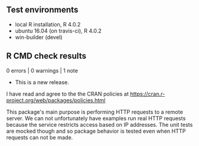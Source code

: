 ## Test environments
* local R installation, R 4.0.2
* ubuntu 16.04 (on travis-ci), R 4.0.2
* win-builder (devel)

## R CMD check results

0 errors | 0 warnings | 1 note

* This is a new release.

I have read and agree to the the CRAN policies at
https://cran.r-project.org/web/packages/policies.html

This package's main purpose is performing HTTP requests to a remote server. We can not unfortunately have examples run real HTTP requests because the service restricts access based on IP addresses. The unit tests are mocked though and so package behavior is tested even when HTTP requests can not be made.

